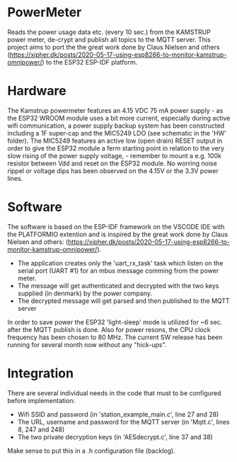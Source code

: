 # PowerMeter
Reads the power usage data etc. (every 10 sec.) from the KAMSTRUP power meter, de-crypt and publish all topics to the MQTT server.
This project aims to port the the great work done by Claus Nielsen and others (https://xipher.dk/posts/2020-05-17-using-esp8266-to-monitor-kamstrup-omnipower/)
to the ESP32 ESP-IDF platform.

# Hardware
The Kamstrup powermeter features an 4.15 VDC 75 mA power supply - as the ESP32 WROOM module uses a bit more current, especially during active wifi communication,
a power supply backup system has been constructed including a 1F super-cap and the MIC5249 LDO (see schematic in the 'HW' folder). The MIC5249 features an active low
(open drain) RESET output in order to give the ESP32 module a ferm starting point in relation to the very slow rising of the power supply voltage, - remember to mount a e.g.
100k resistor between Vdd and reset on the ESP32 module. No worring noise rippel or voltage dips has been observed on the 4.15V or the 3.3V power lines.

# Software
The software is based on the ESP-IDF framework on the VSCODE IDE with the PLATFORMIO extention and is inspired by the great work done by Claus Nielsen and others:
(https://xipher.dk/posts/2020-05-17-using-esp8266-to-monitor-kamstrup-omnipower/).
 - The application creates only the 'uart_rx_task' task which listen on the serial port (UART #1) for an mbus message comming from the power meter.
 - The message will get authenticated and decrypted with the two keys supplied (in denmark) by the power company.
 - The decrypted message will get parsed and then published to the MQTT server
 
 In order to save power the ESP32 'light-sleep' mode is utilized for ~6 sec. after the MQTT publish is done. Also for power resons, the CPU clock frequency has been chosen to 80 MHz.
 The current SW release has been running for several month now without any "hick-ups".

# Integration
There are several individual needs in the code that must to be configured before implementation:
 - Wifi SSID and password (in 'station_example_main.c', line 27 and 28)
 - The URL, username and password for the MQTT server (in 'Mqtt.c', lines 8, 247 and 248)
 - The two private decryption keys (in 'AESdecrypt.c', line 37 and 38)
 
 Make sense to put this in a .h configuration file (backlog).


